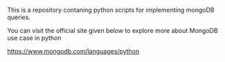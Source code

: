 This is a repository contaning python scripts for implementing mongoDB queries.

You can visit the official site given below to explore more about MongoDB use case in python

https://www.mongodb.com/languages/python



